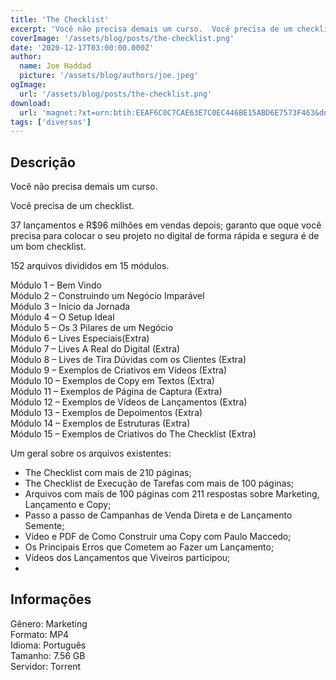 ```yaml
---
title: 'The Checklist'
excerpt: 'Você não precisa demais um curso.  Você precisa de um checklist.  37 lançamentos e R$96 milhões em vendas depois; garanto que oque você precisa para colocar o seu projeto no digital de forma rápida e segura é de um bom checklist.  152 arquivos divididos em 15 módulos.'
coverImage: '/assets/blog/posts/the-checklist.png'
date: '2020-12-17T03:00:00.000Z'
author:
  name: Joe Haddad
  picture: '/assets/blog/authors/joe.jpeg'
ogImage:
  url: '/assets/blog/posts/the-checklist.png'
download:
  url: 'magnet:?xt=urn:btih:EEAF6C0C7CAE63E7C0EC446BE15ABD6E7573F463&dn=The%20Checklist%20-%20Alexandre%20Viveiros&tr=udp%3a%2f%2ftracker.openbittorrent.com%3a1337%2fannounce&tr=udp%3a%2f%2ftracker.opentrackr.org%3a1337%2fannounce'
tags: ['diversos']
---
```

<h2>Descrição</h2>
<p></p><p>Você não precisa demais um curso.</p><p>Você precisa de um checklist.</p><p>37 lançamentos e R$96 milhões em vendas depois; garanto que oque você precisa para colocar o seu projeto no digital de forma rápida e segura é de um bom checklist.</p><p>152 arquivos divididos em 15 módulos.</p><p>Módulo 1 – Bem Vindo<br/>Módulo 2 – Construindo um Negócio Imparável<br/>Módulo 3 – Inicio da Jornada<br/>Módulo 4 – O Setup Ideal<br/>Módulo 5 – Os 3 Pilares de um Negócio<br/>Módulo 6 – Lives Especiais(Extra)<br/>Módulo 7 – Lives A Real do Digital (Extra)<br/>Módulo 8 – Lives de Tira Dúvidas com os Clientes (Extra)<br/>Módulo 9 – Exemplos de Criativos em Vídeos (Extra)<br/>Módulo 10 – Exemplos de Copy em Textos (Extra)<br/>Módulo 11 – Exemplos de Página de Captura (Extra)<br/>Módulo 12 – Exemplos de Vídeos de Lançamentos (Extra)<br/>Módulo 13 – Exemplos de Depoimentos (Extra)<br/>Módulo 14 – Exemplos de Estruturas (Extra)<br/>Módulo 15 – Exemplos de Criativos do The Checklist (Extra)</p><p>Um geral sobre os arquivos existentes:</p><ul><li>The Checklist com mais de 210 páginas;</li><li>The Checklist de Execução de Tarefas com mais de 100 páginas;</li><li>Arquivos com mais de 100 páginas com 211 respostas sobre Marketing, Lançamento e Copy;</li><li>Passo a passo de Campanhas de Venda Direta e de Lançamento Semente;</li><li>Vídeo e PDF de Como Construir uma Copy com Paulo Maccedo;</li><li>Os Principais Erros que Cometem ao Fazer um Lançamento;</li><li>Vídeos dos Lançamentos que Viveiros participou;</li><li></li></ul><h2>Informações</h2><p>Gênero: Marketing<br/>Formato: MP4<br/>Idioma: Português<br/>Tamanho: 7.56 GB<br/>Servidor: Torrent</p>